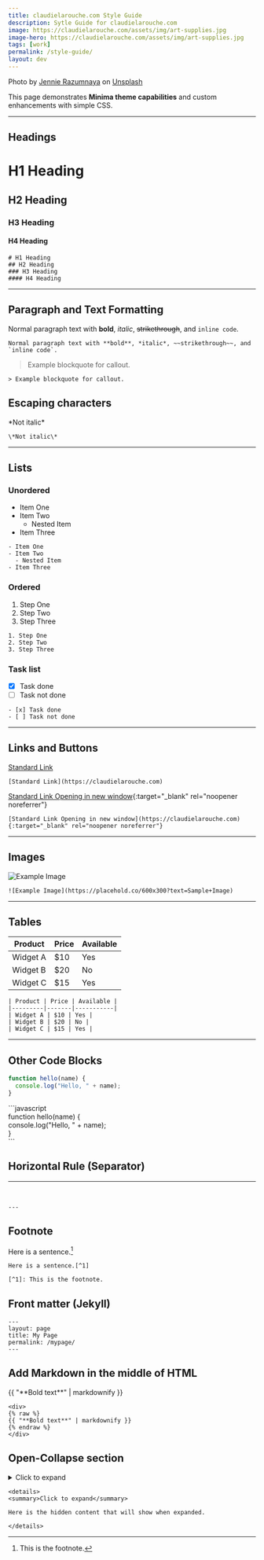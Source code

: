 ```yaml
---
title: claudielarouche.com Style Guide
description: Sytle Guide for claudielarouche.com
image: https://claudielarouche.com/assets/img/art-supplies.jpg
image-hero: https://claudielarouche.com/assets/img/art-supplies.jpg
tags: [work]
permalink: /style-guide/
layout: dev
---
```


Photo by <a href="https://unsplash.com/@jennie_ra?utm_content=creditCopyText&utm_medium=referral&utm_source=unsplash">Jennie Razumnaya</a> on <a href="https://unsplash.com/photos/a-group-of-brushes-XbcfTH69aAc?utm_content=creditCopyText&utm_medium=referral&utm_source=unsplash">Unsplash</a>

This page demonstrates **Minima theme capabilities** and custom enhancements with simple CSS.

---

## Headings

# H1 Heading
## H2 Heading
### H3 Heading
#### H4 Heading

```
# H1 Heading
## H2 Heading
### H3 Heading
#### H4 Heading
```

---

## Paragraph and Text Formatting

Normal paragraph text with **bold**, *italic*, ~~strikethrough~~, and `inline code`.

```
Normal paragraph text with **bold**, *italic*, ~~strikethrough~~, and `inline code`.
```

> Example blockquote for callout.

```
> Example blockquote for callout.
```

## Escaping characters

\*Not italic\*

```
\*Not italic\*
```

---

## Lists

### Unordered

- Item One
- Item Two
  - Nested Item
- Item Three

```
- Item One
- Item Two
  - Nested Item
- Item Three
```

### Ordered

1. Step One
2. Step Two
3. Step Three

```
1. Step One
2. Step Two
3. Step Three
```

### Task list

- [x] Task done
- [ ] Task not done

```
- [x] Task done
- [ ] Task not done
```

---

## Links and Buttons

[Standard Link](https://claudielarouche.com)

```
[Standard Link](https://claudielarouche.com)
```

[Standard Link Opening in new window](https://claudielarouche.com){:target="_blank" rel="noopener noreferrer"}

```
[Standard Link Opening in new window](https://claudielarouche.com){:target="_blank" rel="noopener noreferrer"}
```

---

## Images

![Example Image](https://placehold.co/600x300?text=Sample+Image)
```
![Example Image](https://placehold.co/600x300?text=Sample+Image)
```

---

## Tables

| Product | Price | Available |
|---------|-------|-----------|
| Widget A | $10 | Yes |
| Widget B | $20 | No |
| Widget C | $15 | Yes |


```
| Product | Price | Available |
|---------|-------|-----------|
| Widget A | $10 | Yes |
| Widget B | $20 | No |
| Widget C | $15 | Yes |
```

---

## Other Code Blocks

```javascript
function hello(name) {
  console.log("Hello, " + name);
}
```


&#96;&#96;&#96;javascript  
function hello(name) {  
  console.log("Hello, " + name);  
}  
&#96;&#96;&#96;

## Horizontal Rule (Separator)

---
<br>

```
---
```

## Footnote

Here is a sentence.[^1]

[^1]: This is the footnote.

```
Here is a sentence.[^1]

[^1]: This is the footnote.
```

## Front matter (Jekyll)

```
---
layout: page
title: My Page
permalink: /mypage/
---
```

## Add Markdown in the middle of HTML

<div>
{{ "**Bold text**" | markdownify }}
</div>

```
<div>
{% raw %}
{{ "**Bold text**" | markdownify }}
{% endraw %}
</div>
```

## Open-Collapse section

<details>
<summary>Click to expand</summary>

Here is the hidden content that will show when expanded.

</details>

```
<details>
<summary>Click to expand</summary>

Here is the hidden content that will show when expanded.

</details>
```

